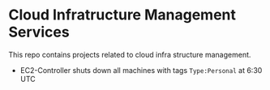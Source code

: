 # Cloud Infratructure Management Services
This repo contains projects related to cloud infra structure management.

- EC2-Controller shuts down all machines with tags `Type:Personal` at 6:30 UTC

